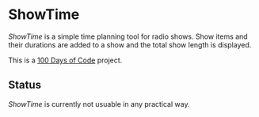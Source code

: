 # ShowTime

*ShowTime* is a simple time planning tool for radio shows. Show items and their durations are added to a show and the total show length is displayed.

This is a [100 Days of Code](http://100daysofcode.com/) project.

## Status 

*ShowTime* is currently not usuable in any practical way.
